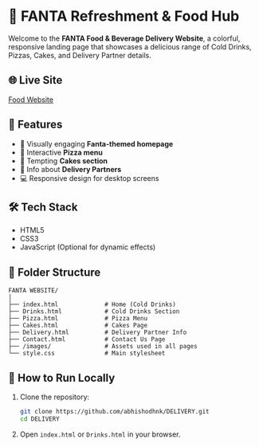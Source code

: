
# 🍊 FANTA Refreshment & Food Hub

Welcome to the **FANTA Food & Beverage Delivery Website**, a colorful, responsive landing page that showcases a delicious range of Cold Drinks, Pizzas, Cakes, and Delivery Partner details.

## 🌐 Live Site

[Food Website](https://e-commerce-website-mini.vercel.app/)

## 📌 Features

- 🧃 Visually engaging **Fanta-themed homepage**
- 🍕 Interactive **Pizza menu**
- 🍰 Tempting **Cakes section**
- 🚚 Info about **Delivery Partners**
- 💻 Responsive design for desktop screens

## 🛠️ Tech Stack

- HTML5
- CSS3
- JavaScript (Optional for dynamic effects)

## 📁 Folder Structure

```
FANTA WEBSITE/
│
├── index.html             # Home (Cold Drinks)
├── Drinks.html            # Cold Drinks Section
├── Pizza.html             # Pizza Menu
├── Cakes.html             # Cakes Page
├── Delivery.html          # Delivery Partner Info
├── Contact.html           # Contact Us Page
├── /images/               # Assets used in all pages
└── style.css              # Main stylesheet
```

## 🚀 How to Run Locally

1. Clone the repository:
   ```bash
   git clone https://github.com/abhishodhnk/DELIVERY.git
   cd DELIVERY
   ```

2. Open `index.html` or `Drinks.html` in your browser.


